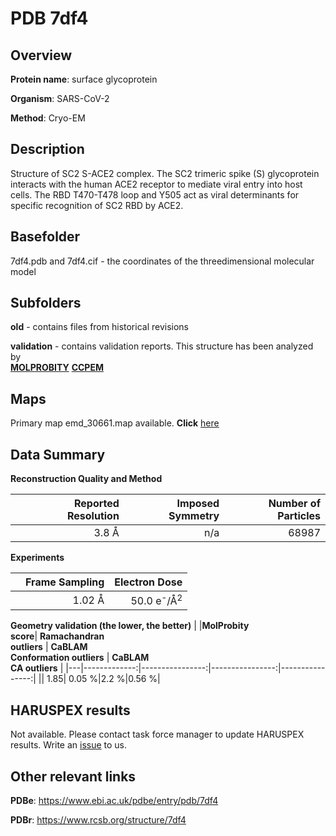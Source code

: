 # PDB 7df4

## Overview

**Protein name**: surface glycoprotein

**Organism**: SARS-CoV-2

**Method**: Cryo-EM

## Description

Structure of SC2 S-ACE2 complex. The SC2 trimeric spike (S) glycoprotein interacts with the human ACE2 receptor to mediate viral entry into host cells. The RBD T470-T478 loop and Y505 act as viral determinants for specific recognition of SC2 RBD by ACE2.

## Basefolder

7df4.pdb and 7df4.cif - the coordinates of the threedimensional molecular model

## Subfolders



**old** - contains files from historical revisions

**validation** - contains validation reports. This structure has been analyzed by <br>  [**MOLPROBITY**](https://github.com/thorn-lab/coronavirus_structural_task_force/tree/master/pdb/surface_glycoprotein/SARS-CoV-2/7df4/validation/molprobity)   [**CCPEM**](https://github.com/thorn-lab/coronavirus_structural_task_force/tree/master/pdb/surface_glycoprotein/SARS-CoV-2/7df4/validation/ccpem-validation) 



## Maps

Primary map emd_30661.map available. **Click** [here](http://ftp.wwpdb.org/pub/emdb/structures/EMD-30661/map/) 

## Data Summary
**Reconstruction Quality and Method**

|   | Reported Resolution | Imposed Symmetry | Number of Particles |
|---|-------------:|----------------:|--------------:|
|   |3.8 Å|n/a|68987|

**Experiments**

|   | Frame Sampling | Electron Dose |
|---|-------------:|----------------:|
|   |1.02 Å|50.0 e<sup>-</sup>/Å<sup>2</sup>|

**Geometry validation (the lower, the better)**
|   |**MolProbity<br>score**| **Ramachandran<br>outliers** | **CaBLAM<br>Conformation outliers** | **CaBLAM<br>CA outliers** |
|---|-------------:|----------------:|----------------:|----------------:|
||  1.85|  0.05 %|2.2 %|0.56 %|

## HARUSPEX results

Not available. Please contact task force manager to update HARUSPEX results. Write an [issue](https://github.com/thorn-lab/coronavirus_structural_task_force/issues) to us.

## Other relevant links 
**PDBe**:  https://www.ebi.ac.uk/pdbe/entry/pdb/7df4
 
**PDBr**: https://www.rcsb.org/structure/7df4 
